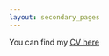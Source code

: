 ```yaml
---
layout: secondary_pages
---
```



You can find my [CV here](/assets/VanessaVillanuevaCollaoCV_May2023.pdf)
